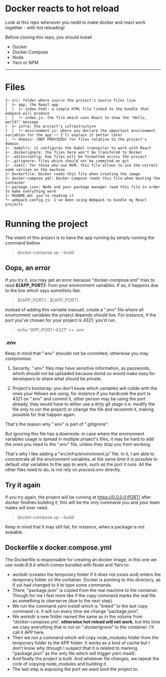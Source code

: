 # Docker reacts to hot reload

Look at this repo whenever you nedd to make docker and react work together - with hot reloading!

Before cloning this repo, you should install

 - Docker
 - Docker Compose
 - Node
 - Yarn or NPM

----------

# Files

```
├─ src: folder where source the project's source files live
|  ├─ app: the React app
|  |  ├─ index.html: a simple HTML file linked to the bundle that webpack will produce
|  |  └─ index.js: the file which uses React to show the "Hello, world!" message
|  ├─ infra: the project's infrastructure
|  |  └─ environment.js: where you declare the important environment variables for the app ── I'll explain it better later
|  └─ domain: (NOT PROVIDED) for files relative to the project's domain
├─ .babelrc: it configures the babel transpiler to work with React
├─ .dockerignore: the files here won't be transfered to Docker
├─ .editorconfig: how files will be formatted across the project
├─ .gitignore: files which should not be commited on git
├─ .nvmrc: for those who use NVM, this file allows to use the correct node version on the machine
├─ Dockerfile: Docker reads this file when creating the image
├─ docker-compose.yml: Docker Compose reads this file when mouting the container
├─ package.json: Node and your package manager read this file in order to make everything work
├─ README.md: you're reading it
└─ webpack.config.js: I've been using Webpack to bundle my React projects
```

# Running the project

The intent of this project is to have the app running by simply running the command bellow

> docker-compose up --build

## Oops, an error
If you try it, you may get an error because "docker-compose.yml" tries to read **${APP_PORT}:** from your environment variables. If so, it happens due to the line which says somethins like:

> ${APP_PORT} : ${APP_PORT}

Instead of adding this variable manuall, create a ".env" file where all environment variables the project depends should live. For instance, if the port you've chosen for your project is 4321, you'd run.

> echo "APP_PORT=4321" >> .env

### .env
Keep in mind that ".env" shouldn not be commited, otherwise you may compromise:

 1. Security: ".env" files may have sensitive information, as passwords, which should not be uploaded because doind so would make easy for developers to share what should be private.

 2. Project's bootstrap: you don't know which variables will colide with the ones your fellows are using, for instance if you hardcode the port to 4321 on ".env" and commit it, other person may be using the port already, they would have to either use a dirty git stage (i.e. modify the file only to run the project) or change the file and recommit it, making possible for that happen again.

That's the reason why ".env" is part of ".gitignore".

But ignoring this file has a downside: in case where the environment variables usage is spread in multiple project's files, it may be hard to add the ones you need to the ".env" file, unless they stop you from working.

That's why I like adding a "src/infra/environment.js" file. In it, I am able to concentrate all the environment variables, at the same time it is possible to default vital variables to the app to work, such as the port it runs. All the other files need to do, is not rely on *process.env* directly.

## Try  it again

If you try again, the project will be running at https://0.0.0.0:PORT/ after docker finishes building it, this will be the only command you and your team mates will ever need.

> docker-compose up --build

Keep in mind that it may still fail, for instance, when a package is not avaiable.

## Dockerfile x docker.compose.yml

The Dockerfile is responsable for creating an docker image, in this one we use *node:8.9.4* which comes bundled with Node and Yarn to:

 - *workdir* (creates the temporary folder if it does not exists and) enters the temporary folder on the container. Docker is pointing to this directory, as if yoi had changed to it to type some commands.
 - There, "package.json" is copied from the real machine to the container. Though for me I feel more like if the *copy* command marks the real file as something to oberserve (due to the next step).
 - We *run* the command *yarn install* which is "linked" to the last *copy* command i.e. it will run every time we change "package.json".
 - We *workdir* a new folder  named the same as in the volume from "docker-compose.yml', **otherwise hot reload will not work**, but this time we *copy* everything that is not on ".dockerignore" to the container. I'll call it APP here.
 - Then we *run* a command which will copy node_modules folder from the temporary folder to the APP folder. It works as a kind of cache but I don't know why (though I suspect that it is related to marking "package.json" as the only file which will trigger *yarn insall*).
 - And finally the project is built. And whatever file changes, we repeat the cicle of copying node_modules and building it.
 - The last step is exposing the port we want bind the project to.
